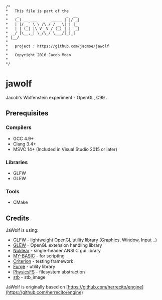 ```
/*
*   This file is part of the
*    _                     _  __ 
*   (_) __ ___      _____ | |/ _|
*   | |/ _` \ \ /\ / / _ \| | |_ 
*   | | (_| |\ V  V / (_) | |  _|
*  _/ |\__,_| \_/\_/ \___/|_|_|  
* |__/                           
* 
*   project : https://github.com/jacmoe/jawolf
*
*   Copyright 2016 Jacob Moen
*
*/
```

# jawolf
Jacob's Wolfenstein experiment - OpenGL, C99 ..

## Prerequisites

### Compilers
* GCC 4.9+
* Clang 3.4+
* MSVC 14+ (Included in Visual Studio 2015 or later)

### Libraries
* GLFW
* GLEW

### Tools
* CMake


## Credits

JaWolf is using:
* [GLFW](http://www.glfw.org/) - lightweight OpenGL utility library (Graphics, Window, Input ..)
* [GLEW](http://glew.sourceforge.net/) - OpenGL extension handling library
* [Nuklear](https://github.com/vurtun/nuklear) - single-header ANSI C gui library
* [MY-BASIC](https://github.com/paladin-t/my_basic) - for scripting
* [Criterion](https://github.com/Snaipe/Criterion) - testing framework
* [Forge](http://www.gamepipeline.org/forge.html) - utility library
* [PhysicsFS](https://icculus.org/physfs/) - filesystem abstraction
* [stb](https://github.com/nothings/stb) - stb_image

JaWolf is originally based on [https://github.com/herrecito/engine](https://github.com/herrecito/engine)
